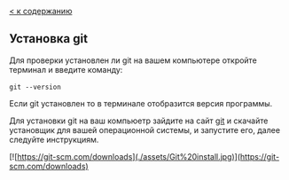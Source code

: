 [< к содержанию](./readme.md)

## Установка git

Для проверки установлен ли git на вашем компьютере откройте терминал и введите команду:

```
git --version
```

Если git установлен то в терминале отобразится версия программы.

Для установки git на ваш компьюетр зайдите на сайт [git](https://git-scm.com/downloads) и скачайте установщик для вашей операционной системы, и запустите его, далее следуйте инструкциям.

[![https://git-scm.com/downloads](./assets/Git%20install.jpg)](https://git-scm.com/downloads)
